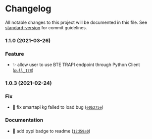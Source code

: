 # Changelog

All notable changes to this project will be documented in this file. See [standard-version](https://github.com/conventional-changelog/standard-version) for commit guidelines.

### 1.1.0 (2021-03-26)

### Feature
* :sparkles: allow user to use BTE TRAPI endpoint through Python Client ([`pull_178`](https://github.com/biothings/biothings_explorer/pull/178))


### 1.0.3 (2021-02-24)

### Fix
* :bug: fix smartapi kg failed to load bug ([`e0b275e`](https://github.com/kevinxin90/bte_schema/commit/e0b275e768602033371a88bd622b7d9254d479cb))

### Documentation
* :memo: add pypi badge to readme ([`12d59a0`](https://github.com/kevinxin90/bte_schema/commit/12d59a00edca1f9920c2b7d9b30644049d81e00e))